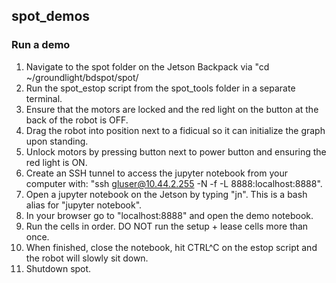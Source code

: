 ## spot_demos

### Run a demo
1. Navigate to the spot folder on the Jetson Backpack via "cd ~/groundlight/bdspot/spot/
2. Run the spot_estop script from the spot_tools folder in a separate terminal.
3. Ensure that the motors are locked and the red light on the button at the back of the robot is OFF.
4. Drag the robot into position next to a fidicual so it can initialize the graph upon standing. 
5. Unlock motors by pressing button next to power button and ensuring the red light is ON.
6. Create an SSH tunnel to access the jupyter notebook from your computer with: "ssh gluser@10.44.2.255 -N -f -L 8888:localhost:8888".
7. Open a jupyter notebook on the Jetson by typing "jn". This is a bash alias for "jupyter notebook".
8. In your browser go to "localhost:8888" and open the demo notebook.
9. Run the cells in order. DO NOT run the setup + lease cells more than once.
10. When finished, close the notebook, hit CTRL^C on the estop script and the robot will slowly sit down.
11. Shutdown spot.
